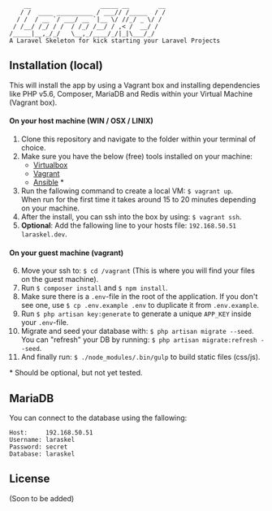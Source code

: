 ```
    __                   _____ __        __
   / /  ____ __________ / ___// /_____  / /
  / /  / __ `/ ___/ __ `|__ \/ //_/ _ \/ / 
 / /__/ /_/ / /  / /_/ /__/ / ,< /  __/ /  
/_____|__,_/_/   \__,_/____/_/|_|\___/_/   
A Laravel Skeleton for kick starting your Laravel Projects
```
## Installation (local)
This will install the app by using a Vagrant box and installing dependencies like PHP v5.6, Composer, MariaDB and Redis within your Virtual Machine (Vagrant box).

#### On your host machine (WIN / OSX / LINIX)
1. Clone this repository and navigate to the folder within your terminal of choice.
2. Make sure you have the below (free) tools installed on your machine:
	- [Virtualbox](https://www.virtualbox.org/wiki/Downloads)
	- [Vagrant](https://www.vagrantup.com/downloads.html)
	- [Ansible](http://docs.ansible.com/ansible/intro_installation.html) \*
3. Run the fallowing command to create a local VM: `$ vagrant up`.  
   When run for the first time it takes around 15 to 20 minutes depending on your machine.
4. After the install, you can ssh into the box by using: `$ vagrant ssh`.
5. **Optional**: Add the fallowing line to your hosts file: `192.168.50.51 laraskel.dev`.

#### On your guest machine (vagrant)
6. Move your ssh to: `$ cd /vagrant` (This is where you will find your files on the guest machine).
7. Run `$ composer install` and `$ npm install`.
8. Make sure there is a `.env`-file in the root of the application.
   If you don't see one, use `$ cp .env.example .env` to duplicate it from `.env.example`.
9. Run `$ php artisan key:generate` to generate a unique `APP_KEY` inside your `.env`-file.
10. Migrate and seed your database with: `$ php artisan migrate --seed`.  
   You can "refresh" your DB by running: `$ php artisan migrate:refresh --seed`.
11. And finally run: `$ ./node_modules/.bin/gulp` to build static files (css/js).


\* Should be optional, but not yet tested.

## MariaDB
You can connect to the database using the fallowing:

```
Host:     192.168.50.51
Username: laraskel
Password: secret
Database: laraskel
```

## License

(Soon to be added)